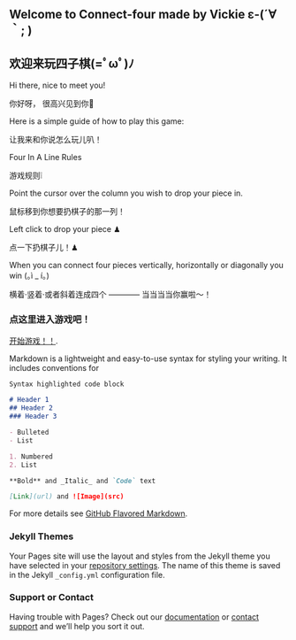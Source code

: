 ## Welcome to Connect-four made by Vickie ε-(´∀｀; )
## 欢迎来玩四子棋(=ﾟωﾟ)ﾉ

Hi there, nice to meet you!

你好呀， 很高兴见到你👋


Here is a simple guide of how to play this game:

让我来和你说怎么玩儿叭！


Four In A Line Rules

游戏规则❕

Point the cursor over the column you wish to drop your piece in.

鼠标移到你想要扔棋子的那一列！

Left click to drop your piece ♟

点一下扔棋子儿！♟

When you can connect four pieces vertically, horizontally or diagonally you win (｡ì _ í｡)

横着·竖着·或者斜着连成四个 ———— 当当当当你赢啦～！

### 点这里进入游戏吧！


[开始游戏！！](https://yuc434.github.com/connect-four/test.html).

Markdown is a lightweight and easy-to-use syntax for styling your writing. It includes conventions for

```markdown
Syntax highlighted code block

# Header 1
## Header 2
### Header 3

- Bulleted
- List

1. Numbered
2. List

**Bold** and _Italic_ and `Code` text

[Link](url) and ![Image](src)
```

For more details see [GitHub Flavored Markdown](https://guides.github.com/features/mastering-markdown/).

### Jekyll Themes

Your Pages site will use the layout and styles from the Jekyll theme you have selected in your [repository settings](https://github.com/yuc434/connect-four/settings). The name of this theme is saved in the Jekyll `_config.yml` configuration file.

### Support or Contact

Having trouble with Pages? Check out our [documentation](https://help.github.com/categories/github-pages-basics/) or [contact support](https://github.com/contact) and we’ll help you sort it out.
